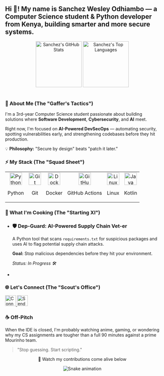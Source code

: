 <h2 align="left">Hi 👋! My name is Sanchez Wesley Odhiambo — a Computer Science student & Python developer from Kenya, building smarter and more secure systems.</h2>

<!-- Stats Section -->

<div align="center">
<img src="https://github-readme-stats.vercel.app/api?username=Sancho443&show_icons=true&include_all_commits=true&count_private=true&theme=dracula" height="150" alt="Sanchez's GitHub Stats" />
<img src="https://github-readme-stats.vercel.app/api/top-langs?username=Sancho443&layout=compact&langs_count=6&theme=dracula" height="150" alt="Sanchez's Top Languages" />
</div>

<br clear="both" />

<h3 align="left">🧠 About Me (The "Gaffer's Tactics")</h3>

<p align="left">
I'm a 3rd-year Computer Science student passionate about building solutions where <b>Software Development</b>, <b>Cybersecurity</b>, and <b>AI</b> meet.






Right now, I'm focused on <b>AI-Powered DevSecOps</b> — automating security, spotting vulnerabilities early, and strengthening codebases before they hit production.






💡 <b>Philosophy:</b> "Secure by design" beats "patch it later."
</p>

<h3 align="left">⚡ My Stack (The "Squad Sheet")</h3>

<div align="center">
<table>
<tr>
<td align="center"><img src="https://cdn.jsdelivr.net/gh/devicons/devicon/icons/python/python-original.svg" height="40" alt="Python"/>



Python</td>
<td align="center"><img src="https://cdn.jsdelivr.net/gh/devicons/devicon/icons/git/git-original.svg" height="40" alt="Git"/>



Git</td>
<td align="center"><img src="https://cdn.jsdelivr.net/gh/devicons/devicon/icons/docker/docker-original.svg" height="40" alt="Docker"/>



Docker</td>
<td align="center"><img src="https://cdn.jsdelivr.net/gh/devicons/devicon/icons/githubactions/githubactions-original.svg" height="40" alt="GitHub Actions"/>



GitHub Actions</td>
<td align="center"><img src="https://cdn.jsdelivr.net/gh/devicons/devicon/icons/linux/linux-original.svg" height="40" alt="Linux"/>



Linux</td>
<td align="center"><img src="https://cdn.jsdelivr.net/gh/devicons/devicon/icons/java/java-original.svg" height="40" alt="Java"/>



Kotlin</td>
</tr>
</table>
</div>

<h3 align="left">🚀 What I'm Cooking (The "Starting XI")</h3>

<ul align="left">
<li>
<h3>🛡️ Dep-Guard: AI-Powered Supply Chain Vet-er</h3>
<p>
A Python tool that scans <code>requirements.txt</code> for suspicious packages and uses AI to flag potential supply chain attacks.




<b>Goal:</b> Stop malicious dependencies before they hit your environment.




<i>Status: In Progress 🛠️</i>
</p>
</li>

<li>


</p>
</li>
</ul>


</ul>

<h3 align="left">🌐 Let's Connect (The "Scout's Office")</h3>

<div align="left">
<!-- (FIXED) Don't forget to change this placeholder link! -->
<a href="https://www.linkedin.com/in/your-linkedin-username" target="_blank">
<img src="https://img.shields.io/static/v1?message=LinkedIn&logo=linkedin&label=&color=0077B5&logoColor=white&style=for-the-badge" height="35" alt="Connect on LinkedIn" />
</a>
<a href="mailto:sanchezwes443@gmail.com" target="_blank">
<img src="https://img.shields.io/static/v1?message=Gmail&logo=gmail&label=&color=D14836&logoColor=white&style=for-the-badge" height="35" alt="Send an Email" />
</a>
</div>

<h3 align="left">☕ Off-Pitch</h3>

<p align="left">
When the IDE is closed, I'm probably watching anime, gaming, or wondering why my CS assignments are tougher than a full 90 minutes against a prime Mourinho team.






<blockquote>"Stop guessing. Start scripting."</blockquote>
</p>

<!-- (FIXED) Added the snake animation back in, linked to your username -->

<p align="center">🐍 Watch my contributions come alive below</p>
<div align="center">
  <img src="https://raw.githubusercontent.com/Sancho443/Sancho443/output/snake.svg" alt="Snake animation" />
</div>
